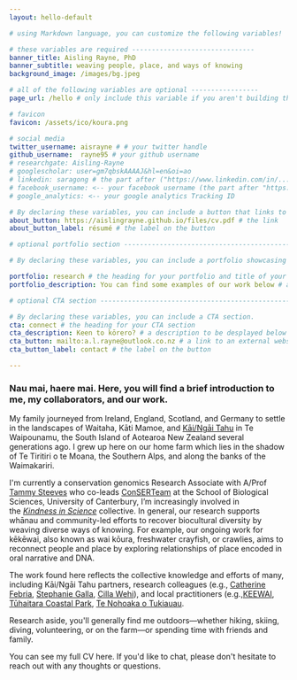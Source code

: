 ```yaml
---
layout: hello-default

# using Markdown language, you can customize the following variables!

# these variables are required -------------------------------
banner_title: Aisling Rayne, PhD
banner_subtitle: weaving people, place, and ways of knowing
background_image: /images/bg.jpeg

# all of the following variables are optional -----------------
page_url: /hello # only include this variable if you aren't building the page to your primary domain 

# favicon
favicon: /assets/ico/koura.png

# social media
twitter_username: aisrayne # # your twitter handle
github_username:  rayne95 # your github username
# researchgate: Aisling-Rayne
# googlescholar: user=gm7qbskAAAAJ&hl=en&oi=ao
# linkedin: saragong # the part after ("https://www.linkedin.com/in/...")
# facebook_username: <-- your facebook username (the part after "https://www.facebook.com/...")
# google_analytics: <-- your google analytics Tracking ID

# By declaring these variables, you can include a button that links to an external website or to media.
about_button: https://aislingrayne.github.io/files/cv.pdf # the link
about_button_label: résumé # the label on the button

# optional portfolio section ------------------------------------------

# By declaring these variables, you can include a portfolio showcasing your work and organize your portfolio's items into a custom layout, all without adding any CSS. In addition, you must 1) create an HTML file in the_includes folder for each project with the text you'd like to display, and 2) create a YAML file in the _data folder describing the order in which each project should be shown and categorized. See `/includes/example.html` and `/_data/work.yml` for examples.

portfolio: research # the heading for your portfolio and title of your YAML file
portfolio_description: You can find some examples of our work below # a description to be desplayed below the heading and above the content

# optional CTA section --------------------------------------------------

# By declaring these variables, you can include a CTA section.
cta: connect # the heading for your CTA section
cta_description: Keen to kōrero? # a description to be desplayed below the heading and above the content
cta_button: mailto:a.l.rayne@outlook.co.nz # a link to an external website or to media
cta_button_label: contact # the label on the button

---			
```

[//]: # (write a bit about yourself here)
### Nau mai, haere mai. Here, you will find a brief introduction to me, my collaborators, and our work.
  
My family journeyed from Ireland, England, Scotland, and Germany to settle in the landscapes of Waitaha, Kāti Mamoe, and [Kāi/Ngāi Tahu](https://ngaitahu.iwi.nz/) in Te Waipounamu, the South Island of Aotearoa New Zealand several generations ago. I grew up here on our home farm which lies in the shadow of Te Tiritiri o te Moana, the Southern Alps, and along the banks of the Waimakariri. 

I'm currently a conservation genomics Research Associate with A/Prof [Tammy Steeves](https://www.canterbury.ac.nz/science/contact-us/people/tammy-steeves.html) who co-leads [ConSERTeam](http://www.ucconsert.org/) at the School of Biological Sciences, University of Canterbury, I’m increasingly involved in the *[Kindness in Science](http://www.kindnessinscience.org/)* collective. In general, our research supports whānau and community-led efforts to recover biocultural diversity by weaving diverse ways of knowing. For example, our ongoing work for kēkēwai, also known as wai kōura, freshwater crayfish, or crawlies, aims to reconnect people and place by exploring relationships of place encoded in oral narrative and DNA. 

The work found here reflects the collective knowledge and efforts of many, including Kāi/Ngāi Tahu partners, research colleagues (e.g., [Catherine Febria](https://www.healthyheadwaterslab.ca/), [Stephanie Galla](https://www.stephaniegalla.com/), [Cilla Wehi](http://www.priscillawehi.com/)), and local practitioners (e.g.,[KEEWAI](http://keewai.co.nz/), [Tūhaitara Coastal Park](https://www.tuhaitarapark.org.nz/), [Te Nohoaka o Tukiauau](https://www.tenohoaka.org.nz/).

Research aside, you'll generally find me outdoors—whether hiking, skiing, diving, volunteering, or on the farm—or spending time with friends and family.

You can see my full CV here. If you'd like to chat, please don't hesitate to reach out with any thoughts or questions.
